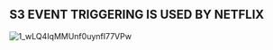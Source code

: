 ## S3 EVENT TRIGGERING IS USED BY NETFLIX
![1_wLQ4IqMMUnf0uynfI77VPw](https://github.com/user-attachments/assets/acf98a07-dda3-4cd3-a5a2-761d3fed942e)

